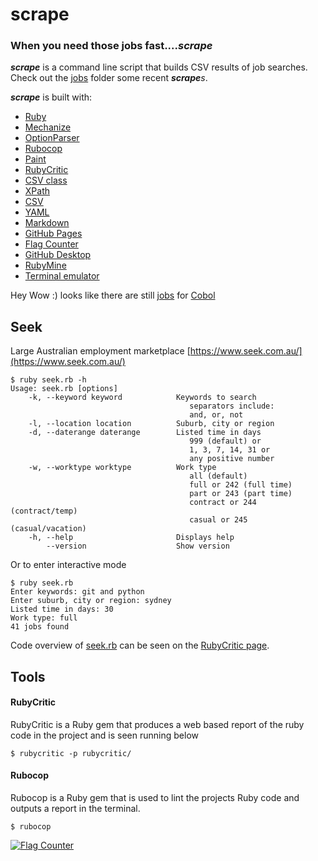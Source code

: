 # scrape

### **When you need those jobs fast...._scrape_**

**_scrape_** is a command line script that builds CSV results of job searches. Check
out the [jobs](https://github.com/jbampton/scrape/tree/master/jobs)
folder some recent **_scrape_**_s_. 

**_scrape_** is built with:

- [Ruby](https://www.ruby-lang.org)
- [Mechanize](https://github.com/sparklemotion/mechanize)
- [OptionParser](https://docs.ruby-lang.org/en/2.5.0/OptionParser.html)
- [Rubocop](https://github.com/rubocop-hq/rubocop)
- [Paint](https://github.com/janlelis/paint)
- [RubyCritic](https://github.com/whitesmith/rubycritic)
- [CSV class](https://ruby-doc.org/stdlib-2.5.0/libdoc/csv/rdoc/CSV.html)
- [XPath](https://en.wikipedia.org/wiki/XPath)
- [CSV](https://en.wikipedia.org/wiki/Comma-separated_values)
- [YAML](http://yaml.org/)
- [Markdown](https://daringfireball.net/projects/markdown/syntax)
- [GitHub Pages](https://pages.github.com/)
- [Flag Counter](https://flagcounter.com)
- [GitHub Desktop](https://desktop.github.com/)
- [RubyMine](https://www.jetbrains.com/ruby/)
- [Terminal emulator](https://en.wikipedia.org/wiki/Terminal_emulator)

Hey Wow :) looks like there are still [jobs](https://github.com/jbampton/scrape/blob/master/jobs/cobol-worktype-all.csv) for [Cobol](
https://en.wikipedia.org/wiki/COBOL)

## Seek 

Large Australian employment marketplace
[https://www.seek.com.au/](https://www.seek.com.au/)  

```
$ ruby seek.rb -h
Usage: seek.rb [options]
    -k, --keyword keyword            Keywords to search
                                        separators include:
                                        and, or, not
    -l, --location location          Suburb, city or region
    -d, --daterange daterange        Listed time in days
                                        999 (default) or
                                        1, 3, 7, 14, 31 or
                                        any positive number
    -w, --worktype worktype          Work type
                                        all (default)
                                        full or 242 (full time)
                                        part or 243 (part time)
                                        contract or 244 (contract/temp)
                                        casual or 245 (casual/vacation)
    -h, --help                       Displays help
        --version                    Show version
```
Or to enter interactive mode
```
$ ruby seek.rb 
Enter keywords: git and python
Enter suburb, city or region: sydney
Listed time in days: 30
Work type: full
41 jobs found
```

Code overview of [seek.rb](
https://github.com/jbampton/scrape/blob/master/seek.rb) 
can be seen on the [RubyCritic page](
http://thebeast.me/scrape/rubycritic/overview.html).


## Tools

#### RubyCritic

RubyCritic is a Ruby gem that produces a web based report of the ruby
code in the project and is seen running below

```
$ rubycritic -p rubycritic/
```

#### Rubocop

Rubocop is a Ruby gem that is used to lint the projects Ruby code and
outputs a report in the terminal.

```
$ rubocop
```

<a href="https://info.flagcounter.com/0gCz">
    <img src="https://s05.flagcounter.com/count2/0gCz/bg_FFFFFF/txt_000000/border_CCCCCC/columns_2/maxflags_250/viewers_0/labels_1/pageviews_0/flags_0/percent_0/" alt="Flag Counter">
</a>
